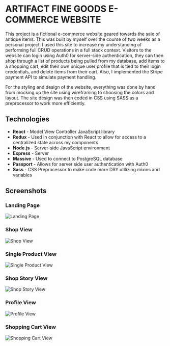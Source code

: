# ARTIFACT FINE GOODS E-COMMERCE WEBSITE
This project is a fictional e-commerce website geared towards the sale of antique items. This was built by myself over the course of two weeks as a personal project. I used this site to increase my understanding of performing full CRUD operations in a full stack context. Visitors to the website can login using Auth0 for server-side authentication, they can then shop through a list of products being pulled from my database, add items to a shopping cart, edit their own unique user profile that is tied to their login credentials, and delete items from their cart. Also, I implemented the Stripe payment API to simulate payment handling.

For the styling and design of the website, everything was done by hand from mocking up the site using wireframing to choosing the colors and layout. The site design was then coded in CSS using SASS as a preprocessor to work more efficiently.

## Technologies
* **React** - Model View Controller JavaScript library
* **Redux** - Used in conjunction with React to allow for access to a centralized state across my components
* **Node.js** - Server-side JavaScript environment
* **Express** - Server
* **Massive** - Used to connect to PostgreSQL database
* **Passport** - Allows for server side user authentication with Auth0
* **Sass** - CSS Preprocessor to make code more DRY utilizing mixins and variables

## Screenshots
### Landing Page
![Landing Page](https://i.imgur.com/YX51hHX.png)

### Shop View
![Shop View](https://i.imgur.com/IRb5BQi.png)

### Single Product View
![Single Product View](https://i.imgur.com/d89DpEy.png)

### Shop Story View
![Shop Story View](https://i.imgur.com/evd2tIW.png)

### Profile View
![Profile View](https://i.imgur.com/cW86MfE.png)

### Shopping Cart View
![Shopping Cart View](https://i.imgur.com/woLWbo3.png)

